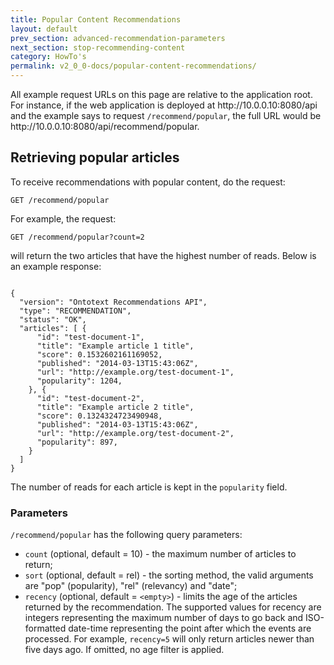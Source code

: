 ```yaml
---
title: Popular Content Recommendations
layout: default
prev_section: advanced-recommendation-parameters
next_section: stop-recommending-content
category: HowTo's
permalink: v2_0_0-docs/popular-content-recommendations/
---
```

<div class="info-badge">All example request URLs on this page are relative to the application root. For instance, if the web application is deployed at http://10.0.0.10:8080/api and the example says to request <code>/recommend/popular</code>, the full URL would be http://10.0.0.10:8080/api/recommend/popular.</div>

## Retrieving popular articles

To receive recommendations with popular content, do the request:

`
GET /recommend/popular
`

For example, the request:

`
GET /recommend/popular?count=2
`

will return the two articles that have the highest number of reads. Below is an example response:

<pre><code>
{
  "version": "Ontotext Recommendations API",
  "type": "RECOMMENDATION",
  "status": "OK",
  "articles": [ {
      "id": "test-document-1",
      "title": "Example article 1 title",
      "score": 0.1532602161169052,
      "published": "2014-03-13T15:43:06Z",
      "url": "http://example.org/test-document-1",
      "popularity": 1204,
    }, {
      "id": "test-document-2",
      "title": "Example article 2 title",
      "score": 0.1324324723490948,
      "published": "2014-03-13T15:43:06Z",
      "url": "http://example.org/test-document-2",
      "popularity": 897,
    }
  ]
}
</code></pre>

The number of reads for each article is kept in the `popularity` field.

### Parameters

`/recommend/popular` has the following query parameters:

- `count` (optional, default = 10) - the maximum number of articles to return;
- `sort` (optional, default = rel) - the sorting method, the valid arguments are "pop" (popularity), "rel" (relevancy) and "date";
- `recency` (optional, default = `<empty>`) - limits the age of the articles returned by the recommendation. The supported values for recency are integers representing the maximum number of days to go back and ISO-formatted date-time representing the point after which the events are processed. For example, `recency=5` will only return articles newer than five days ago. If omitted, no age filter is applied.
